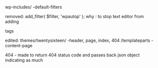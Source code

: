 wp-includes/
-default-filters 

removed: add_filter( $filter, 'wpautop'          );
why : to stop text editor from adding <p> tags

edited:
themes/twentysixteen/
-header, page, index, 404
/templateparts
-content-page

404 - made to return 404 status code and passes back json object indicating as much